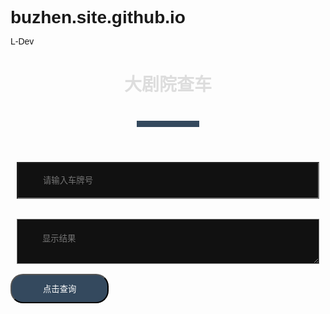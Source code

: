 # buzhen.site.github.io
L-Dev
<!DOCTYPE>
<html>
<head>
<meta charset="utf-8">
<title></title>
<script>
function display(){
var cnb=document.getElementById("carnumber").value.toUpperCase();
switch(cnb){
case "苏AL33H1":
	document.getElementById("info").innerHTML="公车1,领导";
	break;
case "苏AL33H5":
	document.getElementById("info").innerHTML="公车2,领导";
	break;
case "苏A7A8V7":
	document.getElementById("info").innerHTML="公车3,领导";
	break;
case "苏A0A0Q2":
	document.getElementById("info").innerHTML="公车4,领导";
	break;
case "苏A6A0V8":
	document.getElementById("info").innerHTML="公车5,领导";
	break;
case "苏A6D6S0":
	document.getElementById("info").innerHTML="公车6,领导";
	break;
case "苏A9G9T0":
	document.getElementById("info").innerHTML="公车7,领导";
	break;
case "苏AF30V8":
	document.getElementById("info").innerHTML="诸敏，总经理";
	break;
case "苏A3D96V":
	document.getElementById("info").innerHTML="赵新叶，副总经理";
	break;
case "苏AH98N8":
	document.getElementById("info").innerHTML="杨润森，副总经理";
	break;
case "苏A9HU60":
	document.getElementById("info").innerHTML="徐熙，副总经理";
	break;
case "苏AT07X3":
	document.getElementById("info").innerHTML="周宇霞，副总经理";
	break;
case "苏A706U0":
	document.getElementById("info").innerHTML="顾平，副总经理";
	break;
case "苏AZ737L":
	document.getElementById("info").innerHTML="朱艺婕，行政部";
	break;
case "苏AD1M60":
	document.getElementById("info").innerHTML="缪（miu）亿鹏，行政部";
	break;
case "苏AX2Y23":
	document.getElementById("info").innerHTML="邝（kuang）慧宜，行政部";
	break;
case "苏AV073N":
	document.getElementById("info").innerHTML="骆思羽，行政部";
	break;
case "苏A1577F":
	document.getElementById("info").innerHTML="徐烨，行政部";
	break;
case "苏AA650M":
	document.getElementById("info").innerHTML="许涛，行政部";
	break;
case "苏AX6P33":
	document.getElementById("info").innerHTML="徐筝韵，财务部";
	break;
case "苏A28L70":
	document.getElementById("info").innerHTML="杨晓玲，演出部长";
	break;
case "皖BE0865":
	document.getElementById("info").innerHTML="俞冰莹，演出部";
	break;
case "苏A8C23A":
	document.getElementById("info").innerHTML="张蜻，演出部";
	break;
case "苏AW829W":
	document.getElementById("info").innerHTML="吴锐鹏，演出部";
	break;
case "苏A7CS00":
	document.getElementById("info").innerHTML="梅涵，舞台技术部长";
	break;
case "皖BM5855":
	document.getElementById("info").innerHTML="付俊美，舞台技术部";
	break;
case "苏A3K7T8":
	document.getElementById("info").innerHTML="张念心，舞台技术部";
	break;
case "苏A793P8":
	document.getElementById("info").innerHTML="戴明，舞台技术部";
	break;
case "苏AHR355":
	document.getElementById("info").innerHTML="朱宵，舞台技术部";
	break;
case "苏A0919V":
	document.getElementById("info").innerHTML="王海妮，营销推广部部长";
	break;
case "苏A7AV09":
	document.getElementById("info").innerHTML="夏琳枫，营销推广部";
	break;
case "苏A1M1H3":
	document.getElementById("info").innerHTML="王瀛莹，营销推广部";
	break;
case "苏F616VC":
	document.getElementById("info").innerHTML="张琪，营销推广部";
	break;
case "苏AT5788":
	document.getElementById("info").innerHTML="彭鹏，营销推广部";
	break;
case "苏A8MS03":
	document.getElementById("info").innerHTML="卞超，剧目部";
	break;
case "苏A0373W":
	document.getElementById("info").innerHTML="王元，营销推广部";
	break;
case "苏A5612A":
	document.getElementById("info").innerHTML="刘建国，信息技术部长";
	break;
case "苏AX8S12":
	document.getElementById("info").innerHTML="严光耀，信息技术部";
	break;
case "苏AF5580":
	document.getElementById("info").innerHTML="于淑慧，商业公司";
	break;
case "苏A62N37":
	document.getElementById("info").innerHTML="谷圣章，商业公司";
	break;
case "苏AX6P29":
	document.getElementById("info").innerHTML="杨天奥，商业公司";
	break;
case "苏A2XJ32":
	document.getElementById("info").innerHTML="刁鹏，安保部";
	break;
case "苏AU7F27":
	document.getElementById("info").innerHTML="罗其星，工程部";
	break;
case "苏A1B4Z8":
	document.getElementById("info").innerHTML="廖理恕，工程部部长";
	break;
case "苏A6670N":
	document.getElementById("info").innerHTML="陆琪志，工程部";
	break;
case "苏AH1J08":
	document.getElementById("info").innerHTML="殷娜，后勤部";
	break;
case "苏A5786Z":
	document.getElementById("info").innerHTML="杨敬波，安保部";
	break;
case "苏AC853D":
	document.getElementById("info").innerHTML="皇甫惊峰，工程部";
	break;
case "苏AZ230H":
	document.getElementById("info").innerHTML="毛俊，安保部";
	break;
case "苏AD7F77":
	document.getElementById("info").innerHTML="丁立荣，安保部";
	break;
case "苏A6L6P8":
	document.getElementById("info").innerHTML="袁晓丽，法务部";
	break;
case "苏AZ236W":
	document.getElementById("info").innerHTML="贾默凡，商业公司";
	break;
case "苏A4153L":
	document.getElementById("info").innerHTML="陈声泉，信息技术部";
	break;
case "苏A6U6G0":
	document.getElementById("info").innerHTML="孙兴旺，舞台技术部";
	break;
case "苏A4755W":
	document.getElementById("info").innerHTML="徐熙，副总经理";
	break;
case "苏A88ET7":
	document.getElementById("info").innerHTML="徐熙，副总经理";
	break;
case "苏A2C0U6":
	document.getElementById("info").innerHTML="钱超，舞台技术部";
	break;
case "苏AC03H6":
	document.getElementById("info").innerHTML="邝（kuang）慧宜，行政部";
	break;
case "苏AC81P2":
	document.getElementById("info").innerHTML="王丹丹，剧目部";
	break;
case "苏A3MW73":
	document.getElementById("info").innerHTML="钱澄，后勤部";
	break;
case "苏AJ869S":
	document.getElementById("info").innerHTML="陈林，后勤部";
	break;
case "苏A07W85":
	document.getElementById("info").innerHTML="罗卫军，营销推广部";
	break;
case "苏AW763S":
	document.getElementById("info").innerHTML="梅涵，舞台技术部长";
	break;
case "苏AX0H62":
	document.getElementById("info").innerHTML="田盛菲，场务部";
	break;
case "苏AW686W":
	document.getElementById("info").innerHTML="郝达洁，场务部";
	break;
case "苏A9C68G":
	document.getElementById("info").innerHTML="龚子旋，场务部";
	break;
case "苏AL1E68":
	document.getElementById("info").innerHTML="贾硕平";
	break;
case "苏AG9W62":
	document.getElementById("info").innerHTML="韩宇博，工程部";
	break;
case "苏A5S5G5":
	document.getElementById("info").innerHTML="佘she澍shu";
	break;
case "苏A82PC5":
	document.getElementById("info").innerHTML="陈筱xiao凡";
	break;
case "苏A9WW62":
	document.getElementById("info").innerHTML="贡蜜蜜，演出营销";
	break;
case "苏A28GC2":
	document.getElementById("info").innerHTML="徐倩，安保部";
	break;
case "苏A991Z7":
	document.getElementById("info").innerHTML="蔡文豪，舞台技术部";
	break;
case "豫G65D59":
	document.getElementById("info").innerHTML="孔绍辉，工程部";
	break;
case "苏AEK960":
	document.getElementById("info").innerHTML="陈震，舞台技术部";
	break;
case "苏ABQ287":
	document.getElementById("info").innerHTML="陈勇，工程部";
	break;
case "苏AQ8371":
	document.getElementById("info").innerHTML="李加思，舞台技术部";
	break;
case "苏AGT699":
	document.getElementById("info").innerHTML="李立，舞台技术部";
	break;
case "苏A6636X":
	document.getElementById("info").innerHTML="孟凡玉，营销推广部";
	break;
case "苏AM129F":
	document.getElementById("info").innerHTML="颜欢，营销推广部";
	break;
case "苏A3C21A":
	document.getElementById("info").innerHTML="孙贵州，安保部";
	break;
default:
	document.getElementById("info").innerHTML="外星人车";
	break;
}
}
</script>
<style>
*{
margin:0;
padding:0;
font-family:"montserrat",sans-serif;
}
.contact-section h1{
text-align:center;
color:#ddd;
}
.border{
width:100px;
height:10px;
background:#34495e;
margin:40px auto;
}
.contact-form{
max-width:600px;
margin:auto;
padding:0 10px;
overflow:hidden;
}
.contact-form-text{

display:block;
width:100%;
box-sizing:border-box;
margin:16px 0;
boder：0;
background:#111;
padding:20px 40px;
outline:none;
color:#ddd;
transition:0.5s;
}
.contact-form-text:focus{
box-shadow:0 0 10px 4px #34495e;
}
.contact-form-btn{

border:0;
background:#34495e;
color:#fff;
padding:12px 50px;
border-radius:20px;
cursor:pointer;
transition:0.5s;
}
.contact-form-btn:hover{
background:#2980b9;
}
</style>
<meta name="viewport" content="width=device-width,initial-scale=1">
</head>
<body>
<div class="contact-section">
<h1>大剧院查车</h1>
<div class="border"></div>
<form class="contact-form">
<input id="carnumber" type="text" class="contact-form-text" placeholder="请输入车牌号"/>

<textarea class="contact-form-text" id="info" placeholder="显示结果"></textarea>

</form>
<button onclick=display(); class="contact-form-btn">点击查询</button>
</div>
</body>
</html>
